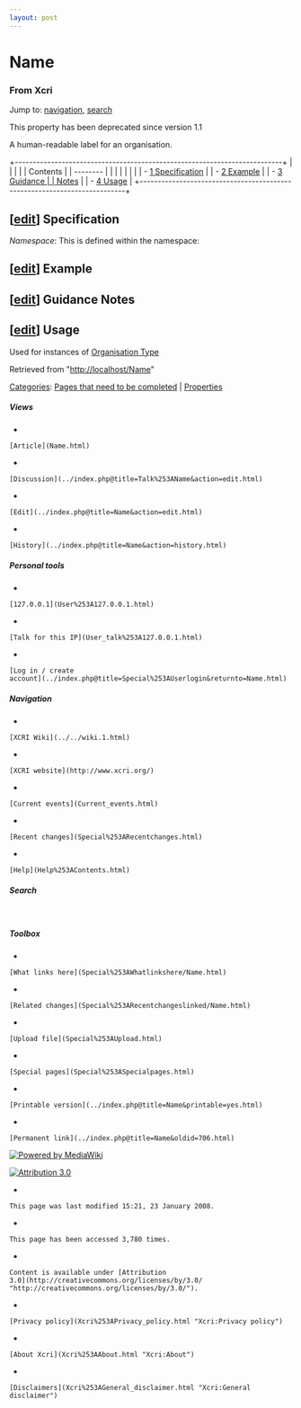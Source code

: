 ```yaml
---
layout: post
---
```








Name 
====













### From Xcri 







Jump to: [navigation](Name.html#column-one),
[search](Name.html#searchInput)





This property has been deprecated since version 1.1



A human-readable label for an organisation.

+--------------------------------------------------------------------------+
|                                                       |
|                                                                          |
| Contents                                                                 |
| --------                                                                 |
|                                                                          |
|                                                                    |
|                                                                          |
| -   [1 Specification](Name.html#Specification)       |
| -   [2 Example](Name.html#Example)                   |
| -   [3 Guidance     |
|     Notes](Name.html#Guidance_Notes)                              |
| -   [4 Usage](Name.html#Usage)                       |
+--------------------------------------------------------------------------+


\[[edit](../index.php@title=Name&action=edit&section=1.html "Edit section: Specification")\] Specification
----------------------------------------------------------------------------------------------------------------------------------------------------------------------------

*Namespace*: This is defined within the namespace:



\[[edit](../index.php@title=Name&action=edit&section=2.html "Edit section: Example")\] Example
----------------------------------------------------------------------------------------------------------------------------------------------------------------


\[[edit](../index.php@title=Name&action=edit&section=3.html "Edit section: Guidance Notes")\] Guidance Notes
------------------------------------------------------------------------------------------------------------------------------------------------------------------------------


\[[edit](../index.php@title=Name&action=edit&section=4.html "Edit section: Usage")\] Usage
------------------------------------------------------------------------------------------------------------------------------------------------------------

Used for instances of [Organisation
Type](Category%253AOrganisation_Types.html "Category:Organisation Types")



Retrieved from "[http://localhost/Name](Name.html)"





[Categories](Special%253ACategories.html "Special:Categories"): [Pages that need to be
completed](Category%253APages_that_need_to_be_completed.html "Category:Pages that need to be completed")
| [Properties](Category%253AProperties.html "Category:Properties")

















##### Views



-   

    

    [Article](Name.html)
-   

    

    [Discussion](../index.php@title=Talk%253AName&action=edit.html)
-   

    

    [Edit](../index.php@title=Name&action=edit.html)
-   

    

    [History](../index.php@title=Name&action=history.html)







##### Personal tools



-   

    

    [127.0.0.1](User%253A127.0.0.1.html)
-   

    

    [Talk for this IP](User_talk%253A127.0.0.1.html)
-   

    

    [Log in / create
    account](../index.php@title=Special%253AUserlogin&returnto=Name.html)











[](../../wiki.1.html "XCRI Wiki")





##### Navigation



-   

    

    [XCRI Wiki](../../wiki.1.html)
-   

    

    [XCRI website](http://www.xcri.org/)
-   

    

    [Current events](Current_events.html)
-   

    

    [Recent changes](Special%253ARecentchanges.html)
-   

    

    [Help](Help%253AContents.html)







##### Search





 









##### Toolbox



-   

    

    [What links here](Special%253AWhatlinkshere/Name.html)
-   

    

    [Related changes](Special%253ARecentchangeslinked/Name.html)
-   

    

    [Upload file](Special%253AUpload.html)
-   

    

    [Special pages](Special%253ASpecialpages.html)
-   

    

    [Printable version](../index.php@title=Name&printable=yes.html)
-   

    

    [Permanent link](../index.php@title=Name&oldid=706.html)















[![Powered by
MediaWiki](../skins/common/images/poweredby_mediawiki_88x31.png)](http://www.mediawiki.org/)





[![Attribution 3.0
](http://i.creativecommons.org/l/by/3.0/88x31.png)](http://creativecommons.org/licenses/by/3.0/)



-   

    

    This page was last modified 15:21, 23 January 2008.
-   

    

    This page has been accessed 3,780 times.
-   

    

    Content is available under [Attribution
    3.0](http://creativecommons.org/licenses/by/3.0/ "http://creativecommons.org/licenses/by/3.0/").
-   

    

    [Privacy policy](Xcri%253APrivacy_policy.html "Xcri:Privacy policy")
-   

    

    [About Xcri](Xcri%253AAbout.html "Xcri:About")
-   

    

    [Disclaimers](Xcri%253AGeneral_disclaimer.html "Xcri:General disclaimer")




